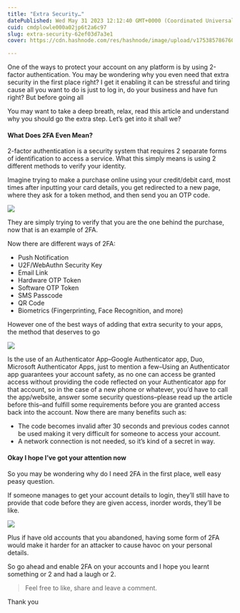 ```yaml
---
title: "Extra Security…"
datePublished: Wed May 31 2023 12:12:40 GMT+0000 (Coordinated Universal Time)
cuid: cmdplowle000a02jp6t2a6c97
slug: extra-security-62ef03d7a3e1
cover: https://cdn.hashnode.com/res/hashnode/image/upload/v1753857867603/167d091f-20f4-4426-91c5-8a69c38cf764.jpeg

---
```


One of the ways to protect your account on any platform is by using 2-factor authentication. You may be wondering why you even need that extra security in the first place right? I get it enabling it can be stressful and tiring cause all you want to do is just to log in, do your business and have fun right? But before going all

You may want to take a deep breath, relax, read this article and understand why you should go the extra step. Let’s get into it shall we?

#### What Does 2FA Even Mean?

2-factor authentication is a security system that requires 2 separate forms of identification to access a service. What this simply means is using 2 different methods to verify your identity.

Imagine trying to make a purchase online using your credit/debit card, most times after inputting your card details, you get redirected to a new page, where they ask for a token method, and then send you an OTP code.

![](https://cdn.hashnode.com/res/hashnode/image/upload/v1753857863655/709f7682-acb2-4d66-a285-cc1f3274cc20.jpeg)

They are simply trying to verify that you are the one behind the purchase, now that is an example of 2FA.

Now there are different ways of 2FA:

*   Push Notification
*   U2F/WebAuthn Security Key
*   Email Link
*   Hardware OTP Token
*   Software OTP Token
*   SMS Passcode
*   QR Code
*   Biometrics (Fingerprinting, Face Recognition, and more)

However one of the best ways of adding that extra security to your apps, the method that deserves to go

![](https://cdn.hashnode.com/res/hashnode/image/upload/v1753857864910/ae7db673-34fc-4c10-9698-ef667c84cb47.jpeg)

Is the use of an Authenticator App–Google Authenticator app, Duo, Microsoft Authenticator Apps, just to mention a few–Using an Authenticator app guarantees your account safety, as no one can access be granted access without providing the code reflected on your Authenticator app for that account, so in the case of a new phone or whatever, you’d have to call the app/website, answer some security questions–please read up the article before this–and fulfill some requirements before you are granted access back into the account. Now there are many benefits such as:

*   The code becomes invalid after 30 seconds and previous codes cannot be used making it very difficult for someone to access your account.
*   A network connection is not needed, so it’s kind of a secret in way.

#### Okay I hope I’ve got your attention now

So you may be wondering why do I need 2FA in the first place, well easy peasy question.

If someone manages to get your account details to login, they’ll still have to provide that code before they are given access, inorder words, they’ll be like.

![](https://cdn.hashnode.com/res/hashnode/image/upload/v1753857866337/484c1984-999c-4928-9cb6-3959372ea229.jpeg)

Plus if have old accounts that you abandoned, having some form of 2FA would make it harder for an attacker to cause havoc on your personal details.

So go ahead and enable 2FA on your accounts and I hope you learnt something or 2 and had a laugh or 2.

> Feel free to like, share and leave a comment.

Thank you